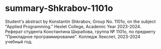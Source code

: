 # summary-Shkrabov-1101o
Student's abstract by Konstantin Shkrabov, Group No. 1101o, on the subject "Applied Programming." Hexlet College, Academic Year 2023-2024.  Реферат студента Константина Шкрабова, группа № 1101о, по предмету "Прикладное программирование". Колледж Хекслет, 2023-2024 учебный год.

